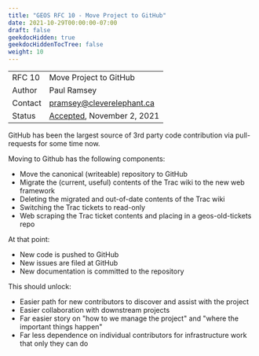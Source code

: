 ```yaml
---
title: "GEOS RFC 10 - Move Project to GitHub"
date: 2021-10-29T00:00:00-07:00
draft: false
geekdocHidden: true
geekdocHiddenTocTree: false
weight: 10
---
```


|         |                                 |
| :------ | ------------------------------- |
| RFC 10  | Move Project to GitHub          |
| Author  | Paul Ramsey                     |
| Contact | pramsey@cleverelephant.ca       |
| Status  | [Accepted](https://lists.osgeo.org/pipermail/geos-devel/2021-November/010521.html), November 2, 2021             |

GitHub has been the largest source of 3rd party code contribution via pull-requests for some time now.

Moving to Github has the following components:

* Move the canonical (writeable) repository to GitHub
* Migrate the (current, useful) contents of the Trac wiki to the new web framework
* Deleting the migrated and out-of-date contents of the Trac wiki
* Switching the Trac tickets to read-only
* Web scraping the Trac ticket contents and placing in a geos-old-tickets repo

At that point:

* New code is pushed to GitHub
* New issues are filed at GitHub
* New documentation is committed to the repository

This should unlock:

* Easier path for new contributors to discover and assist with the project
* Easier collaboration with downstream projects
* Far easier story on "how to we manage the project" and "where the important things happen"
* Far less dependence on individual contributors for infrastructure work that only they can do


